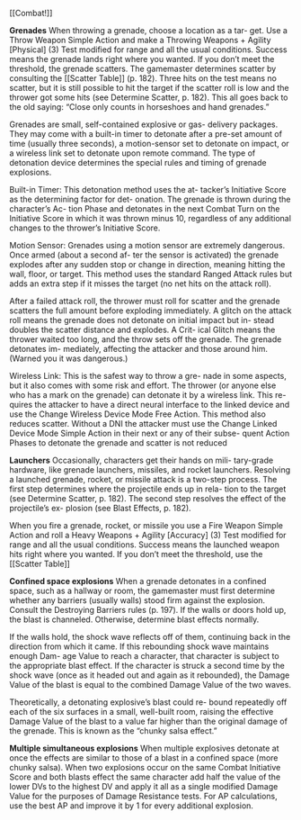 [[Combat!]]

**Grenades**
When throwing a grenade, choose a location as a tar- get. Use a Throw Weapon Simple Action and make a Throwing Weapons + Agility [Physical] (3) Test modified for range and all the usual conditions. Success means the grenade lands right where you wanted. If you don’t meet the threshold, the grenade scatters. The gamemaster determines scatter by consulting the [[Scatter Table]] (p. 182). Three hits on the test means no scatter, but it is still possible to hit the target if the scatter roll is low and the thrower got some hits (see Determine Scatter, p. 182). This all goes back to the old saying: “Close only counts in horseshoes and hand grenades.”

Grenades are small, self-contained explosive or gas- delivery packages. They may come with a built-in timer to detonate after a pre-set amount of time (usually three seconds), a motion-sensor set to detonate on impact, or a wireless link set to detonate upon remote command. The type of detonation device determines the special rules and timing of grenade explosions.

Built-in Timer: This detonation method uses the at- tacker’s Initiative Score as the determining factor for det- onation. The grenade is thrown during the character’s Ac- tion Phase and detonates in the next Combat Turn on the Initiative Score in which it was thrown minus 10, regardless of any additional changes to the thrower’s Initiative Score.

Motion Sensor: Grenades using a motion sensor are extremely dangerous. Once armed (about a second af- ter the sensor is activated) the grenade explodes after any sudden stop or change in direction, meaning hitting the wall, floor, or target. This method uses the standard Ranged Attack rules but adds an extra step if it misses the target (no net hits on the attack roll).

After a failed attack roll, the thrower must roll for scatter and the grenade scatters the full amount before exploding immediately. A glitch on the attack roll means the grenade does not detonate on initial impact but in- stead doubles the scatter distance and explodes. A Crit- ical Glitch means the thrower waited too long, and the throw sets off the grenade. The grenade detonates im- mediately, affecting the attacker and those around him. (Warned you it was dangerous.)

Wireless Link: This is the safest way to throw a gre- nade in some aspects, but it also comes with some risk and effort. The thrower (or anyone else who has a mark on the grenade) can detonate it by a wireless link. This re- quires the attacker to have a direct neural interface to the linked device and use the Change Wireless Device Mode Free Action. This method also reduces scatter. Without a DNI the attacker must use the Change Linked Device Mode Simple Action in their next or any of their subse- quent Action Phases to detonate the grenade and scatter is not reduced

**Launchers**
Occasionally, characters get their hands on mili- tary-grade hardware, like grenade launchers, missiles, and rocket launchers. Resolving a launched grenade, rocket, or missile attack is a two-step process. The first step determines where the projectile ends up in rela- tion to the target (see Determine Scatter, p. 182). The second step resolves the effect of the projectile’s ex- plosion (see Blast Effects, p. 182).

When you fire a grenade, rocket, or missile you use a Fire Weapon Simple Action and roll a Heavy Weapons + Agility [Accuracy] (3) Test modified for range and all the usual conditions. Success means the launched weapon hits right where you wanted. If you don’t meet the threshold, use the [[Scatter Table]]

**Confined space explosions**
 When a grenade detonates in a confined space, such as a hallway or room, the gamemaster must first determine whether any barriers (usually walls) stood firm against the explosion. Consult the Destroying Barriers rules (p. 197). If the walls or doors hold up, the blast is channeled. Otherwise, determine blast effects normally.

If the walls hold, the shock wave reflects off of them, continuing back in the direction from which it came. If this rebounding shock wave maintains enough Dam- age Value to reach a character, that character is subject to the appropriate blast effect. If the character is struck a second time by the shock wave (once as it headed out and again as it rebounded), the Damage Value of the blast is equal to the combined Damage Value of the two waves.

Theoretically, a detonating explosive’s blast could re- bound repeatedly off each of the six surfaces in a small, well-built room, raising the effective Damage Value of the blast to a value far higher than the original damage of the grenade. This is known as the “chunky salsa effect.”

**Multiple simultaneous explosions**
When multiple explosives detonate at once the effects are similar to those of a blast in a confined space (more chunky salsa). When two explosions occur on the same Combat Initiative Score and both blasts effect the same character add half the value of the lower DVs to the highest DV and apply it all as a single modified Damage Value for the purposes of Damage Resistance tests. For AP calculations, use the best AP and improve it by 1 for every additional explosion.